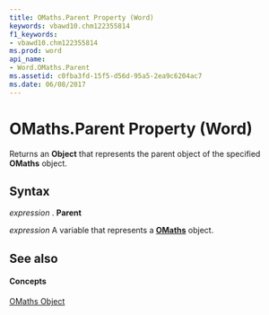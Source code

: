 ```yaml
---
title: OMaths.Parent Property (Word)
keywords: vbawd10.chm122355814
f1_keywords:
- vbawd10.chm122355814
ms.prod: word
api_name:
- Word.OMaths.Parent
ms.assetid: c0fba3fd-15f5-d56d-95a5-2ea9c6204ac7
ms.date: 06/08/2017
---
```



# OMaths.Parent Property (Word)

Returns an  **Object** that represents the parent object of the specified **OMaths** object.


## Syntax

 _expression_ . **Parent**

 _expression_ A variable that represents a **[OMaths](omaths-object-word.md)** object.


## See also


#### Concepts


[OMaths Object](omaths-object-word.md)

